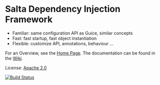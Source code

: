 # Salta Dependency Injection Framework

 * Familiar: same configuration API as Guice, similar concepts
 * Fast: fast startup, fast object instantiation
 * Flexible: customize API, annotations, behaviour ...

For an Overview, see the [Home Page](http://ruediste.github.io/salta/). The documentation
can be found in the [Wiki](https://github.com/ruediste/salta/wiki). 

License: [Apache 2.0](http://www.apache.org/licenses/LICENSE-2.0)

[![Build Status](https://travis-ci.org/ruediste/salta.svg?branch=master)](https://travis-ci.org/ruediste/salta)